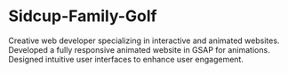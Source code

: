# Sidcup-Family-Golf
Creative web developer specializing in interactive and animated websites.
Developed a fully responsive animated website in GSAP for animations.
Designed intuitive user interfaces to enhance user engagement.
